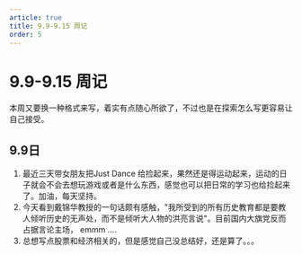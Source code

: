 ```yaml
---
article: true
title: 9.9-9.15 周记
order: 5
---
```

# 9.9-9.15 周记
本周又要换一种格式来写，着实有点随心所欲了，不过也是在探索怎么写更容易让自己接受。
## 9.9日
1. 最近三天带女朋友把Just Dance 给捡起来，果然还是得运动起来，运动的日子就会不会去想玩游戏或者是什么东西，感觉也可以把日常的学习也给捡起来了。加油，每天坚持。
2. 今天看到戴锦华教授的一句话颇有感触，"我所受到的所有历史教育都是要教人倾听历史的无声处，而不是倾听大人物的洪亮言说"。目前国内大旗党反而占据言论主场， emmm ....
3. 总想写点股票和经济相关的，但是感觉自己没总结好，还是算了。。。